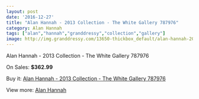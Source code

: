```yaml
---
layout: post
date: '2016-12-27'
title: "Alan Hannah - 2013 Collection - The White Gallery 787976"
category: Alan Hannah
tags: ["alan","hannah","granddressy","collection","gallery"]
image: http://img.granddressy.com/13650-thickbox_default/alan-hannah-2013-collection-the-white-gallery-787976.jpg
---
```

Alan Hannah - 2013 Collection - The White Gallery 787976

On Sales: **$362.99**
<a href="https://www.granddressy.com/en/alan-hannah/12718-alan-hannah-2013-collection-the-white-gallery-787976.html"><amp-img layout="responsive" width="600" height="600" src="//img.granddressy.com/13650-thickbox_default/alan-hannah-2013-collection-the-white-gallery-787976.jpg" alt="Alan Hannah - 2013 Collection - The White Gallery 787976 0" /></a>

Buy it: [Alan Hannah - 2013 Collection - The White Gallery 787976](https://www.granddressy.com/en/alan-hannah/12718-alan-hannah-2013-collection-the-white-gallery-787976.html "Alan Hannah - 2013 Collection - The White Gallery 787976")

View more: [Alan Hannah](https://www.granddressy.com/en/113-alan-hannah "Alan Hannah")